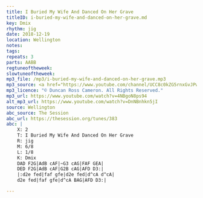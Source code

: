 ```yaml
---
title: I Buried My Wife And Danced On Her Grave
titleID: i-buried-my-wife-and-danced-on-her-grave.md
key: Dmix
rhythm: jig
date: 2018-12-19
location: Wellington 
notes:
tags: 
repeats: 3 
parts: AABB 
regtuneoftheweek: 
slowtuneoftheweek: 
mp3_file: /mp3/i-buried-my-wife-and-danced-on-her-grave.mp3
mp3_source: <a href="https://www.youtube.com/channel/UCC8c0kZG5rnxGvJPwaYvBkg">Duncan Ross Cameron</a>
mp3_licence: "© Duncan Ross Cameron. All Rights Reserved."
mp3_url: https://www.youtube.com/watch?v=4NBgoN8ps94
alt_mp3_url: https://www.youtube.com/watch?v=DnNBnhkn5jI
source: Wellington
abc_source: The Session
abc_url: https://thesession.org/tunes/383
abc: |
    X: 2
    T: I Buried My Wife And Danced On Her Grave
    R: jig
    M: 6/8
    L: 1/8
    K: Dmix
    DAD F2G|AdB cAF|~G3 cAG|FAF GEA|
    DED F2G|AdB cAF|G2B cAG|AFD D3:|
    |:d2e fed|faf gfe|d2e fed|d^cA d^cA|
    d2e fed|faf gfe|d^cA BAG|AFD D3:|

---
```

